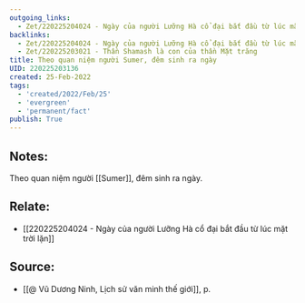 ```yaml
---
outgoing_links:
  - Zet/220225204024 - Ngày của người Lưỡng Hà cổ đại bắt đầu từ lúc mặt trời lặn
backlinks:
  - Zet/220225204024 - Ngày của người Lưỡng Hà cổ đại bắt đầu từ lúc mặt trời lặn
  - Zet/220225203021 - Thần Shamash là con của thần Mặt trăng
title: Theo quan niệm người Sumer, đêm sinh ra ngày
UID: 220225203136
created: 25-Feb-2022
tags:
  - 'created/2022/Feb/25'
  - 'evergreen'
  - 'permanent/fact'
publish: True
---
```

## Notes:
Theo quan niệm người [[Sumer]], đêm sinh ra ngày.

## Relate:
- [[220225204024 - Ngày của người Lưỡng Hà cổ đại bắt đầu từ lúc mặt trời lặn]]

## Source:
- [[@ Vũ Dương Ninh, Lịch sử văn minh thế giới]], p.




